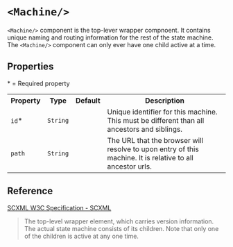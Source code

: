# `<Machine/>`
`<Machine/>` component is the top-lever wrapper compnoent. It contains unique naming and routing information for the rest of the state machine. The `<Machine/>` component can only ever have one child active at a time.

## Properties
&ast; = Required property
<table>
    <tr>
        <th>Property</th>
        <th>Type</th>
        <th>Default</th>
        <th>Description</th>
    </tr>
    <tr>
        <td><code>id</code>*</td>
        <td><code>String</code></td>
        <td></td>
        <td>Unique identifier for this machine. This must be different than all ancestors and siblings.</td>
    </tr>
    <tr>
        <td><code>path</code></td>
        <td><code>String</code></td>
        <td></td>
        <td>The URL that the browser will resolve to upon entry of this machine. It is relative to all ancestor urls.</td>
    </tr>
</table>

## Reference
[SCXML W3C Specification - SCXML](https://www.w3.org/TR/scxml/#scxml)
>The top-level wrapper element, which carries version information. The actual state machine consists of its children. Note that only one of the children is active at any one time.